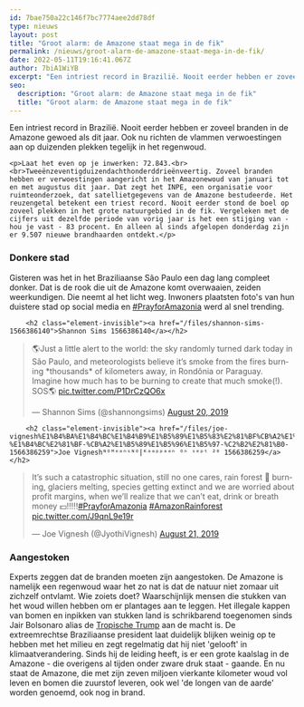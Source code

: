 ```yaml
---
id: 7bae750a22c146f7bc7774aee2dd78df
type: nieuws
layout: post
title: "Groot alarm: de Amazone staat mega in de fik"
permalink: /nieuws/groot-alarm-de-amazone-staat-mega-in-de-fik/
date: 2022-05-11T19:16:41.067Z
author: 7biA1WiYB
excerpt: "Een intriest record in Brazilië. Nooit eerder hebben er zoveel branden in de Amazone gewoed als dit jaar. Ook nu richten de vlammen verwoestingen aan op duizenden plekken tegelijk in het regenwoud.  "
seo:
  description: "Groot alarm: de Amazone staat mega in de fik"
  title: "Groot alarm: de Amazone staat mega in de fik"
---
```

Een intriest record in Brazilië. Nooit eerder hebben er zoveel branden in de Amazone gewoed als dit jaar. Ook nu richten de vlammen verwoestingen aan op duizenden plekken tegelijk in het regenwoud.  

    <p>Laat het even op je inwerken: 72.843.<br><br>Tweeënzeventigduizendachthonderddrieënveertig. Zoveel branden hebben er verwoestingen aangericht in het Amazonewoud van januari tot en met augustus dit jaar. Dat zegt het INPE, een organisatie voor ruimteonderzoek, dat satellietgegevens van de Amazone bestudeerde. Het reuzengetal betekent een triest record. Nooit eerder stond de boel op zoveel plekken in het grote natuurgebied in de fik. Vergeleken met de cijfers uit dezelfde periode van vorig jaar is het een stijging van - hou je vast - 83 procent. En alleen al sinds afgelopen donderdag zijn er 9.507 nieuwe brandhaarden ontdekt.</p>
<h3>Donkere stad</h3>
<p>Gisteren was het in het Braziliaanse São Paulo een dag lang compleet donker. Dat is de rook die uit de Amazone komt overwaaien, zeiden weerkundigen. Die neemt al het licht weg. Inwoners plaatsten foto's van hun duistere stad op social media en <a href="https://twitter.com/search?q=prayforamazonia&amp;src=typed_query" target="_blank">#PrayforAmazonia</a> werd al snel trending.</p>
<p><div class="media media-element-container media-default"><div id="file-538142" class="file file-document file-text-oembed">

        <h2 class="element-invisible"><a href="/files/shannon-sims-1566386140">Shannon Sims 1566386140</a></h2>
    
  
  <div class="content">
    
<blockquote class="twitter-tweet" data-width="550"><p lang="en" dir="ltr">🌎Just a little alert to the world: the sky randomly turned dark today in São Paulo, and meteorologists believe it’s smoke from the fires burning *thousands* of kilometers away, in Rondônia or Paraguay. Imagine how much has to be burning to create that much smoke(!). SOS🌎 <a href="https://t.co/P1DrCzQO6x">pic.twitter.com/P1DrCzQO6x</a></p>&mdash; Shannon Sims (@shannongsims) <a href="https://twitter.com/shannongsims/status/1163632818221719558?ref_src=twsrc%5Etfw">August 20, 2019</a></blockquote>
<script async="" src="https://platform.twitter.com/widgets.js" charset="utf-8"></script>
  </div>

  
</div>
</div>
<p><div class="media media-element-container media-default"><div id="file-538143" class="file file-document file-text-oembed">

        <h2 class="element-invisible"><a href="/files/joe-vignesh%E1%B4%BA%E1%B4%BC%E1%B4%B9%E1%B5%89%E1%B5%83%E2%81%BF%CB%A2%E1%B4%BA%E1%B4%BC%E1%B4%B7%E1%B5%83%E1%B5%83%E1%B5%96%E1%B5%96%E1%B5%83%E1%B5%83%E2%81%BF-%E1%B4%BC%E2%81%BF-%CB%A2%E1%B5%89%E1%B5%96%E1%B5%97-%C2%B2%E2%81%B0-1566386259">Joe Vigneshᴺᴼᴹᵉᵃⁿˢᴺᴼ|ᴷᵃᵃᵖᵖᵃᵃⁿ ᴼⁿ ˢᵉᵖᵗ ²⁰ 1566386259</a></h2>
    
  
  <div class="content">
    
<blockquote class="twitter-tweet" data-width="550"><p lang="en" dir="ltr">It’s such a catastrophic situation, still no one cares, rain forest 🌳 burning, glaciers melting, species getting extinct and we are worried about profit margins, when we’ll realize that we can’t eat, drink or breath money 💵!!!!!<a href="https://twitter.com/hashtag/PrayforAmazonia?src=hash&amp;ref_src=twsrc%5Etfw">#PrayforAmazonia</a> <a href="https://twitter.com/hashtag/AmazonRainforest?src=hash&amp;ref_src=twsrc%5Etfw">#AmazonRainforest</a> <a href="https://t.co/J9qnL9e19r">pic.twitter.com/J9qnL9e19r</a></p>&mdash; Joe Vignesh (@JyothiVignesh) <a href="https://twitter.com/JyothiVignesh/status/1164037157838716930?ref_src=twsrc%5Etfw">August 21, 2019</a></blockquote>
<script async="" src="https://platform.twitter.com/widgets.js" charset="utf-8"></script>
  </div>

  
</div>
</div>
<h3>Aangestoken</h3>
<p>Experts zeggen dat de branden moeten zijn aangestoken. De Amazone is namelijk een regenwoud waar het zo nat is dat de natuur niet zomaar uit zichzelf ontvlamt. Wie zoiets doet? Waarschijnlijk mensen die stukken van het woud willen hebben om er plantages aan te leggen. Het illegale kappen van bomen en inpikken van stukken land is schrikbarend toegenomen sinds Jair Bolsonaro alias de <a href="https://7dagen.netlify.app/nieuws/7-omstreden-uitspraken-van-de-trump-van-de-tropen" target="_blank">Tropische Trump</a> aan de macht is. De extreemrechtse Braziliaanse president laat duidelijk blijken weinig op te hebben met het milieu en zegt regelmatig dat hij niet 'gelooft' in klimaatverandering. Sinds hij de leiding heeft, is er een grote kaalslag in de Amazone - die overigens al tijden onder zware druk staat - gaande. En nu staat de Amazone, die met zijn zeven miljoen vierkante kilometer woud vol leven en bomen die zuurstof leveren, ook wel 'de longen van de aarde' worden genoemd, ook nog in brand.</p>  
